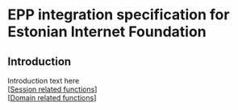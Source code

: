 # EPP integration specification for Estonian Internet Foundation

## Introduction
Introduction text here  
[[Session related functions](session.md)]  
[[Domain related functions](domain.md)]
